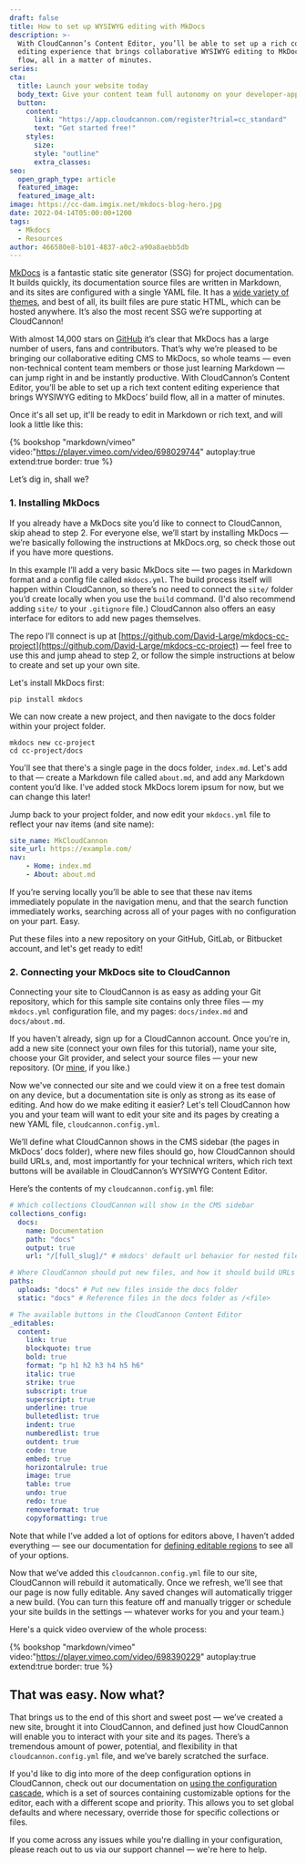 ```yaml
---
draft: false
title: How to set up WYSIWYG editing with MkDocs
description: >-
  With CloudCannon’s Content Editor, you’ll be able to set up a rich content
  editing experience that brings collaborative WYSIWYG editing to MkDocs’ build
  flow, all in a matter of minutes.
series:
cta:
  title: Launch your website today
  body_text: Give your content team full autonomy on your developer-approved tech stack with CloudCannon.
  button:
    content: 
      link: "https://app.cloudcannon.com/register?trial=cc_standard"
      text: "Get started free!"
    styles:
      size:
      style: "outline"
      extra_classes:
seo:
  open_graph_type: article
  featured_image:
  featured_image_alt:
image: https://cc-dam.imgix.net/mkdocs-blog-hero.jpg
date: 2022-04-14T05:00:00+1200
tags:
  - Mkdocs
  - Resources
author: 466580e8-b101-4837-a0c2-a90a8aebb5db
---
```

[MkDocs](https://www.mkdocs.org/) is a fantastic static site generator (SSG) for project documentation. It builds quickly, its documentation source files are written in Markdown, and its sites are configured with a single YAML file. It has a [wide variety of themes](https://github.com/mkdocs/mkdocs/wiki/MkDocs-Themes), and best of all, its built files are pure static HTML, which can be hosted anywhere. It’s also the most recent SSG we’re supporting at CloudCannon\!

With almost 14,000 stars on [GitHub](https://github.com/mkdocs/mkdocs) it’s clear that MkDocs has a large number of users, fans and contributors. That’s why we’re pleased to be bringing our collaborative editing CMS to MkDocs, so whole teams — even non-technical content team members or those just learning Markdown — can jump right in and be instantly productive. With CloudCannon’s Content Editor, you’ll be able to set up a rich text content editing experience that brings WYSIWYG editing to MkDocs’ build flow, all in a matter of minutes.

Once it's all set up, it'll be ready to edit in Markdown or rich text, and will look a little like this:

{% bookshop "markdown/vimeo" video:"https://player.vimeo.com/video/698029744" autoplay:true extend:true border: true %}

 Let’s dig in, shall we?
### **1\. Installing MkDocs**


If you already have a MkDocs site you’d like to connect to CloudCannon,
skip ahead to step 2. For everyone else, we’ll start by installing MkDocs
— we’re basically following the instructions at MkDocs.org, so check those
out if you have more questions.

In this example I’ll add a very basic MkDocs site — two pages in Markdown
format and a config file called `mkdocs.yml`. The build process itself
will happen within CloudCannon, so there’s no need to connect the `site/`
folder you’d create locally when you use the `build` command. (I'd also
recommend adding `site/` to your `.gitignore` file.)
CloudCannon also offers an easy interface for editors to add new pages
themselves.

The repo I’ll connect is up at
[https://github.com/David-Large/mkdocs-cc-project](https://github.com/David-Large/mkdocs-cc-project) — feel free to use this and
jump ahead to step 2, or follow the simple instructions at below to create
and set up your own site.

Let's install MkDocs first:

```shell
pip install mkdocs
```

We can now create a new project, and then navigate to the docs folder
within your project folder.

```shell
mkdocs new cc-project
cd cc-project/docs
```

You'll see that there's a single page in the docs folder, `index.md`.
Let's add to that — create a Markdown file called `about.md`, and add any
Markdown content you’d like. I’ve added stock MkDocs lorem ipsum for now,
but we can change this later\!

Jump back to your project folder, and now edit your `mkdocs.yml` file to
reflect your nav items (and site name):

```yaml
site_name: MkCloudCannon
site_url: https://example.com/
nav:
    - Home: index.md
    - About: about.md
```

If you’re serving locally you’ll be able to see that these nav items
immediately populate in the navigation menu, and that the search function
immediately works, searching across all of your pages with no
configuration on your part. Easy.

Put these files into a new repository on your GitHub, GitLab, or Bitbucket
account, and let's get ready to edit\!

### 2\. Connecting your MkDocs site to CloudCannon

Connecting your site to CloudCannon is as easy as adding your Git
repository, which for this sample site contains only three files — my
`mkdocs.yml` configuration file, and my pages: `docs/index.md` and
`docs/about.md`. 

If you haven't already, sign up for a CloudCannon account. Once you're in,
add a new site (connect your own files for this tutorial), name your site,
choose your Git provider, and select your source files — your new
repository. (Or [mine](https://github.com/David-Large/mkdocs-cc-project), if you like.)

Now we've connected our site and we could view it on a free test domain on
any device, but a documentation site is only as strong as its ease of
editing. And how do we make editing it easier? Let's tell CloudCannon how
you and your team will want to edit your site and its pages by creating a
new YAML file, `cloudcannon.config.yml`.

We’ll define what CloudCannon shows in the CMS sidebar (the pages in
MkDocs’ docs folder), where new files should go, how CloudCannon should
build URLs, and, most importantly for your technical writers, which rich
text buttons will be available in CloudCannon’s WYSIWYG Content Editor.

Here’s the contents of my `cloudcannon.config.yml` file:

```yaml
# Which collections CloudCannon will show in the CMS sidebar
collections_config:
  docs:
    name: Documentation
    path: "docs"
    output: true
    url: "/[full_slug]/" # mkdocs' default url behavior for nested files

# Where CloudCannon should put new files, and how it should build URLs
paths:
  uploads: "docs" # Put new files inside the docs folder
  static: "docs" # Reference files in the docs folder as /<file>

# The available buttons in the CloudCannon Content Editor
_editables:
  content:
    link: true
    blockquote: true
    bold: true
    format: "p h1 h2 h3 h4 h5 h6"
    italic: true
    strike: true
    subscript: true
    superscript: true
    underline: true
    bulletedlist: true
    indent: true
    numberedlist: true
    outdent: true
    code: true
    embed: true
    horizontalrule: true
    image: true
    table: true
    undo: true
    redo: true
    removeformat: true
    copyformatting: true
```

Note that while I’ve added a lot of options for editors above, I haven’t
added everything — see our documentation for [defining editable
regions](https://cloudcannon.com/documentation/articles/defining-editable-regions-in-your-html/) to see all of your options.

Now that we’ve added this `cloudcannon.config.yml` file to our site,
CloudCannon will rebuild it automatically. Once we refresh, we’ll see that
our page is now fully editable. Any saved changes will automatically
trigger a new build. (You can turn this feature off and manually trigger
or schedule your site builds in the settings — whatever works for you and
your team.)

Here's a quick video overview of the whole process:

{% bookshop "markdown/vimeo" video:"https://player.vimeo.com/video/698390229" autoplay:true extend:true border: true %}

## That was easy. Now what?

That brings us to the end of this short and sweet post — we’ve created a
new site, brought it into CloudCannon, and defined just how CloudCannon
will enable you to interact with your site and its pages. There’s a
tremendous amount of power, potential, and flexibility in that
`cloudcannon.config.yml` file, and we’ve barely scratched the surface.

If you'd like to dig into more of the deep configuration options in
CloudCannon, check out our documentation on [using the configuration
cascade](https://cloudcannon.com/documentation/articles/using-the-configuration-cascade/), which is a set of sources containing
customizable options for the editor, each with a different scope and
priority. This allows you to set global defaults and where necessary,
override those for specific collections or files.

If you come across any issues while you're dialling in your configuration,
please reach out to us via our support channel — we're here to help.